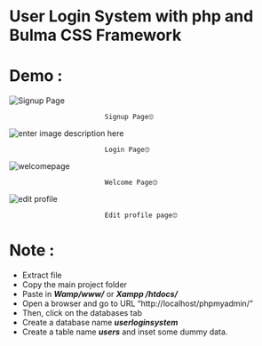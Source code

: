 # User Login System with php and Bulma CSS Framework

# Demo :


![Signup Page](https://res.cloudinary.com/mi1an/image/upload/v1618235050/lostvariables.tech/PKclOrr_x2gg8m.png)

							Signup Page🙄

![enter image description here](https://res.cloudinary.com/mi1an/image/upload/v1618235081/lostvariables.tech/ZQB7Qhl_wws3gj.png)

							Login Page🙄

![welcomepage](https://res.cloudinary.com/mi1an/image/upload/v1618234723/lostvariables.tech/Wed4O0L_j8rmum.png)

							Welcome Page🙄

![edit profile](https://res.cloudinary.com/mi1an/image/upload/v1618234979/lostvariables.tech/HeTW0fZ_ytbhcb.png)

							Edit profile page🙄

# Note :
-   Extract file
-   Copy the main project folder
-   Paste in  ***Wamp/www/*** or ***Xampp /htdocs/***
-   Open a browser and go to URL “http://localhost/phpmyadmin/”
-   Then, click on the databases tab
-   Create a database name ***userloginsystem***
-   Create a table name ***users*** and inset some dummy data.
